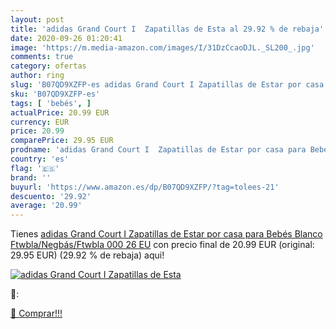 ```yaml
---
layout: post
title: 'adidas Grand Court I  Zapatillas de Esta al 29.92 % de rebaja'
date: 2020-09-26 01:20:41
image: 'https://m.media-amazon.com/images/I/31DzCcaoDJL._SL200_.jpg'
comments: true
category: ofertas
author: ring
slug: 'B07QD9XZFP-es adidas Grand Court I Zapatillas de Estar por casa para...'
sku: 'B07QD9XZFP-es'
tags: [ 'bebés', ]
actualPrice: 20.99 EUR
currency: EUR
price: 20.99
comparePrice: 29.95 EUR
prodname: 'adidas Grand Court I  Zapatillas de Estar por casa para Bebés  Blanco  Ftwbla/Negbás/Ftwbla 000   26 EU'
country: 'es'
flag: '🇪🇸'
brand: ''
buyurl: 'https://www.amazon.es/dp/B07QD9XZFP/?tag=tolees-21'
descuento: '29.92'
average: '20.99'
---
```


Tienes [adidas Grand Court I  Zapatillas de Estar por casa para Bebés  Blanco  Ftwbla/Negbás/Ftwbla 000   26 EU](https://www.amazon.es/dp/B07QD9XZFP/?tag=tolees-21) con precio final de  20.99 EUR (original: 29.95 EUR) (29.92 %  de rebaja) aqui!

[![adidas Grand Court I  Zapatillas de Esta](https://m.media-amazon.com/images/I/31DzCcaoDJL._SL200_.jpg)](https://www.amazon.es/dp/B07QD9XZFP/?tag=tolees-21)

🔎:


[🛒 Comprar!!!](https://www.amazon.es/dp/B07QD9XZFP/?tag=tolees-21)
